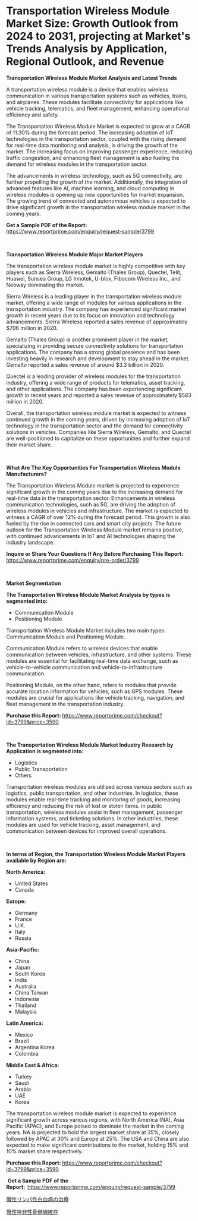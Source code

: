 <p><h1>Transportation Wireless Module Market Size: Growth Outlook from 2024 to 2031, projecting at Market's Trends Analysis by Application, Regional Outlook, and Revenue</h1></p><p><strong>Transportation Wireless Module Market Analysis and Latest Trends</strong></p>
<p><p>A transportation wireless module is a device that enables wireless communication in various transportation systems such as vehicles, trains, and airplanes. These modules facilitate connectivity for applications like vehicle tracking, telematics, and fleet management, enhancing operational efficiency and safety.</p><p>The Transportation Wireless Module Market is expected to grow at a CAGR of 11.30% during the forecast period. The increasing adoption of IoT technologies in the transportation sector, coupled with the rising demand for real-time data monitoring and analysis, is driving the growth of the market. The increasing focus on improving passenger experience, reducing traffic congestion, and enhancing fleet management is also fueling the demand for wireless modules in the transportation sector.</p><p>The advancements in wireless technology, such as 5G connectivity, are further propelling the growth of the market. Additionally, the integration of advanced features like AI, machine learning, and cloud computing in wireless modules is opening up new opportunities for market expansion. The growing trend of connected and autonomous vehicles is expected to drive significant growth in the transportation wireless module market in the coming years.</p></p>
<p><strong>Get a Sample PDF of the Report:&nbsp;</strong> <a href="https://www.reportprime.com/enquiry/request-sample/3799">https://www.reportprime.com/enquiry/request-sample/3799</a></p>
<p>&nbsp;</p>
<p><strong>Transportation Wireless Module Major Market Players</strong></p>
<p><p>The transportation wireless module market is highly competitive with key players such as Sierra Wireless, Gemalto (Thales Group), Quectel, Telit, Huawei, Sunsea Group, LG Innotek, U-blox, Fibocom Wireless Inc., and Neoway dominating the market.</p><p>Sierra Wireless is a leading player in the transportation wireless module market, offering a wide range of modules for various applications in the transportation industry. The company has experienced significant market growth in recent years due to its focus on innovation and technology advancements. Sierra Wireless reported a sales revenue of approximately $706 million in 2020.</p><p>Gemalto (Thales Group) is another prominent player in the market, specializing in providing secure connectivity solutions for transportation applications. The company has a strong global presence and has been investing heavily in research and development to stay ahead in the market. Gemalto reported a sales revenue of around $3.3 billion in 2020.</p><p>Quectel is a leading provider of wireless modules for the transportation industry, offering a wide range of products for telematics, asset tracking, and other applications. The company has been experiencing significant growth in recent years and reported a sales revenue of approximately $583 million in 2020.</p><p>Overall, the transportation wireless module market is expected to witness continued growth in the coming years, driven by increasing adoption of IoT technology in the transportation sector and the demand for connectivity solutions in vehicles. Companies like Sierra Wireless, Gemalto, and Quectel are well-positioned to capitalize on these opportunities and further expand their market share.</p></p>
<p>&nbsp;</p>
<p><strong>What Are The Key Opportunities For Transportation Wireless Module Manufacturers?</strong></p>
<p><p>The Transportation Wireless Module market is projected to experience significant growth in the coming years due to the increasing demand for real-time data in the transportation sector. Enhancements in wireless communication technologies, such as 5G, are driving the adoption of wireless modules in vehicles and infrastructure. The market is expected to witness a CAGR of over 12% during the forecast period. This growth is also fueled by the rise in connected cars and smart city projects. The future outlook for the Transportation Wireless Module market remains positive, with continued advancements in IoT and AI technologies shaping the industry landscape.</p></p>
<p><strong>Inquire or Share Your Questions If Any Before Purchasing This Report:</strong> <a href="https://www.reportprime.com/enquiry/pre-order/3799">https://www.reportprime.com/enquiry/pre-order/3799</a></p>
<p>&nbsp;</p>
<p><strong>Market Segmentation</strong></p>
<p><strong>The Transportation Wireless Module Market Analysis by types is segmented into:</strong></p>
<p><ul><li>Communication Module</li><li>Positioning Module</li></ul></p>
<p><p>Transportation Wireless Module Market includes two main types: Communication Module and Positioning Module.</p><p>Communication Module refers to wireless devices that enable communication between vehicles, infrastructure, and other systems. These modules are essential for facilitating real-time data exchange, such as vehicle-to-vehicle communication and vehicle-to-infrastructure communication.</p><p>Positioning Module, on the other hand, refers to modules that provide accurate location information for vehicles, such as GPS modules. These modules are crucial for applications like vehicle tracking, navigation, and fleet management in the transportation industry.</p></p>
<p><strong>Purchase this Report:&nbsp;</strong><a href="https://www.reportprime.com/checkout?id=3799&price=3590">https://www.reportprime.com/checkout?id=3799&price=3590</a></p>
<p>&nbsp;</p>
<p><strong>The Transportation Wireless Module Market Industry Research by Application is segmented into:</strong></p>
<p><ul><li>Logistics</li><li>Public Transportation</li><li>Others</li></ul></p>
<p><p>Transportation wireless modules are utilized across various sectors such as logistics, public transportation, and other industries. In logistics, these modules enable real-time tracking and monitoring of goods, increasing efficiency and reducing the risk of lost or stolen items. In public transportation, wireless modules assist in fleet management, passenger information systems, and ticketing solutions. In other industries, these modules are used for vehicle tracking, asset management, and communication between devices for improved overall operations.</p></p>
<p>&nbsp;</p>
<p><strong>In terms of Region, the Transportation Wireless Module Market Players available by Region are:</strong></p>
<p>
    <p> <strong> North America: </strong>
        <ul>
            <li>United States</li>
            <li>Canada</li>
        </ul>
        </p> 
    <p> <strong> Europe: </strong>
        <ul>
            <li>Germany</li>
            <li>France</li>
            <li>U.K.</li>
            <li>Italy</li>
            <li>Russia</li>
        </ul>
        </p> 
    <p> <strong> Asia-Pacific: </strong>
        <ul>
            <li>China</li>
            <li>Japan</li>
            <li>South Korea</li>
            <li>India</li>
            <li>Australia</li>
            <li>China Taiwan</li>
            <li>Indonesia</li>
            <li>Thailand</li>
            <li>Malaysia</li>
        </ul>
        </p> 
    <p> <strong> Latin America: </strong>
        <ul>
            <li>Mexico</li>
            <li>Brazil</li>
            <li>Argentina Korea</li>
            <li>Colombia</li>
        </ul>
        </p> 
    <p> <strong> Middle East & Africa: </strong>
        <ul>
            <li>Turkey</li>
            <li>Saudi</li>
            <li>Arabia</li>
            <li>UAE</li>
            <li>Korea</li>
        </ul>
    </p>
    </p>
<p><p>The transportation wireless module market is expected to experience significant growth across various regions, with North America (NA), Asia Pacific (APAC), and Europe poised to dominate the market in the coming years. NA is projected to hold the largest market share at 35%, closely followed by APAC at 30% and Europe at 25%. The USA and China are also expected to make significant contributions to the market, holding 15% and 10% market share respectively.</p></p>
<p><strong>Purchase this Report: </strong><a href="https://www.reportprime.com/checkout?id=3799&price=3590">https://www.reportprime.com/checkout?id=3799&price=3590</a></p>
<p>&nbsp;<strong>Get a Sample PDF of the Report:&nbsp;&nbsp;</strong><a href="https://www.reportprime.com/enquiry/request-sample/3799">https://www.reportprime.com/enquiry/request-sample/3799</a></p>
<p><strong></strong></p>
<p><p><a href="https://github.com/EstaSprer20231/Market-Research-Report-List-1/blob/main/890836414685.md">慢性リンパ性白血病の治療</a></p><p><a href="https://github.com/vlcostes/Market-Research-Report-List-1/blob/main/601018214684.md">慢性特発性骨髄線維症</a></p></p>